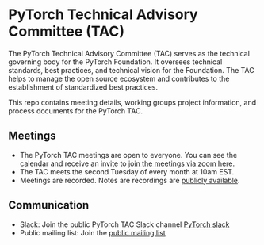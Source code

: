 # PyTorch Technical Advisory Committee (TAC)
The PyTorch Technical Advisory Committee (TAC) serves as the technical governing body for the PyTorch Foundation. It oversees technical standards, best practices, and technical vision for the Foundation. The TAC helps to manage the open source ecosystem and contributes to the establishment of standardized best practices.

This repo contains meeting details, working groups project information, and process documents for the PyTorch TAC.

## Meetings

* The PyTorch TAC meetings are open to everyone.  You can see the calendar and receive an invite to [join the meetings via zoom here](https://zoom-lfx.platform.linuxfoundation.org/meeting/99880407255?password=35e75f4d-474c-48ec-ae73-2add1f05bd4f). 
* The TAC meets the second Tuesday of every month at 10am EST.
* Meetings are recorded. Notes are recordings are [publicly available](https://lists.pytorch.org/g/tac/messages).

## Communication

* Slack: Join the public PyTorch TAC Slack channel [PyTorch slack](https://pytorch.org/resources/)
* Public mailing list: Join the [public mailing list](https://lists.pytorch.org/g/tac)
